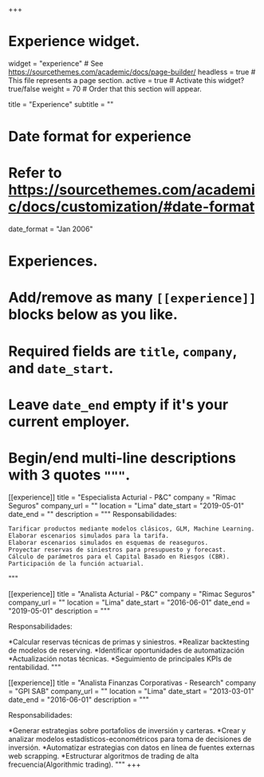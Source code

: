 +++
# Experience widget.
widget = "experience"  # See https://sourcethemes.com/academic/docs/page-builder/
headless = true  # This file represents a page section.
active = true  # Activate this widget? true/false
weight = 70  # Order that this section will appear.

title = "Experience"
subtitle = ""

# Date format for experience
#   Refer to https://sourcethemes.com/academic/docs/customization/#date-format
date_format = "Jan 2006"

# Experiences.
#   Add/remove as many `[[experience]]` blocks below as you like.
#   Required fields are `title`, `company`, and `date_start`.
#   Leave `date_end` empty if it's your current employer.
#   Begin/end multi-line descriptions with 3 quotes `"""`.
[[experience]]
  title = "Especialista Acturial - P&C"
  company = "Rimac Seguros"
  company_url = ""
  location = "Lima"
  date_start = "2019-05-01"
  date_end = ""
  description = """
  Responsabilidades:
  
    Tarificar productos mediante modelos clásicos, GLM, Machine Learning.
    Elaborar escenarios simulados para la tarifa.
    Elaborar escenarios simulados en esquemas de reaseguros.
    Proyectar reservas de siniestros para presupuesto y forecast.
    Cálculo de parámetros para el Capital Basado en Riesgos (CBR).
    Participación de la función actuarial.
  """  

[[experience]]
  title = "Analista Acturial - P&C"
  company = "Rimac Seguros"
  company_url = ""
  location = "Lima"
  date_start = "2016-06-01"
  date_end = "2019-05-01"
  description = """
  
  Responsabilidades:
  
  *Calcular reservas técnicas de primas y siniestros.
  *Realizar backtesting de modelos de reserving.
  *Identificar oportunidades de automatización
  *Actualización notas técnicas.
  *Seguimiento de principales KPIs de rentabilidad.
  """
  
  [[experience]]
  title = "Analista Finanzas Corporativas - Research"
  company = "GPI SAB"
  company_url = ""
  location = "Lima"
  date_start = "2013-03-01"
  date_end = "2016-06-01"
  description = """
  
  Responsabilidades:
  
  *Generar estrategias sobre portafolios de inversión y carteras.
  *Crear y analizar modelos estadísticos-econométricos para toma de decisiones de inversión.
  *Automatizar estrategias con datos en línea de fuentes externas web scrapping.
  *Estructurar algoritmos de trading de alta frecuencia(Algorithmic trading).
  """
+++
